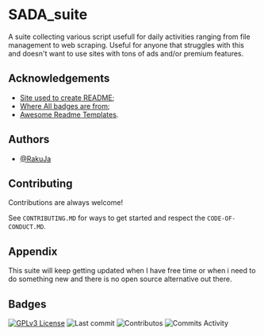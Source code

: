 
# SADA_suite

A suite collecting various script usefull for daily activities ranging from file management to web scraping. Useful for anyone that struggles with this and doesn't want to use sites with tons of ads and/or premium features.


## Acknowledgements

 - [Site used to create README](https://readme.so);
 - [Where All badges are from](https://shields.io/);
 - [Awesome Readme Templates](https://awesomeopensource.com/project/elangosundar/awesome-README-templates).
  
## Authors

- [@RakuJa](https://github.com/RakuJa)

  
## Contributing

Contributions are always welcome!

See `CONTRIBUTING.MD` for ways to get started and respect the `CODE-OF-CONDUCT.MD`.

  
## Appendix

This suite will keep getting updated when I have free time or when i need to do something new and there is no open source alternative out there.

  
## Badges


[![GPLv3 License](https://img.shields.io/badge/License-GPL%20v3-yellow.svg)](https://opensource.org/licenses/)
![Last commit](https://img.shields.io/github/last-commit/RakuJa/SADA_suite/main)
![Contributos](https://img.shields.io/github/contributors/RakuJa/SADA_suite)
![Commits Activity](https://img.shields.io/github/commit-activity/y/RakuJa/SADA_suite)
  
